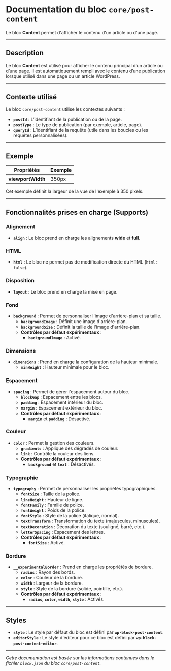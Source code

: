 # Documentation du bloc `core/post-content`

Le bloc **Content** permet d'afficher le contenu d'un article ou d'une page.

---

## Description

Le bloc **Content** est utilisé pour afficher le contenu principal d’un article ou d’une page. Il est automatiquement rempli avec le contenu d’une publication lorsque utilisé dans une page ou un article WordPress.

---

## Contexte utilisé

Le bloc `core/post-content` utilise les contextes suivants :
- **`postId`** : L’identifiant de la publication ou de la page.
- **`postType`** : Le type de publication (par exemple, article, page).
- **`queryId`** : L’identifiant de la requête (utile dans les boucles ou les requêtes personnalisées).

---

## Exemple

| **Propriétés**         | **Exemple**       |
|------------------------|-------------------|
| **viewportWidth**       | 350px             |

Cet exemple définit la largeur de la vue de l'exemple à 350 pixels.

---

## Fonctionnalités prises en charge (Supports)

### **Alignement**
- **`align`** : Le bloc prend en charge les alignements **wide** et **full**.

### **HTML**
- **`html`** : Le bloc ne permet pas de modification directe du HTML (`html: false`).

### **Disposition**
- **`layout`** : Le bloc prend en charge la mise en page.

### **Fond**
- **`background`** : Permet de personnaliser l'image d'arrière-plan et sa taille.
  - **`backgroundImage`** : Définit une image d'arrière-plan.
  - **`backgroundSize`** : Définit la taille de l'image d'arrière-plan.
  - **Contrôles par défaut expérimentaux** :
    - **`backgroundImage`** : Activé.

### **Dimensions**
- **`dimensions`** : Prend en charge la configuration de la hauteur minimale.
  - **`minHeight`** : Hauteur minimale pour le bloc.

### **Espacement**
- **`spacing`** : Permet de gérer l'espacement autour du bloc.
  - **`blockGap`** : Espacement entre les blocs.
  - **`padding`** : Espacement intérieur du bloc.
  - **`margin`** : Espacement extérieur du bloc.
  - **Contrôles par défaut expérimentaux** :
    - **`margin`** et **`padding`** : Désactivé.

### **Couleur**
- **`color`** : Permet la gestion des couleurs.
  - **`gradients`** : Applique des dégradés de couleur.
  - **`link`** : Contrôle la couleur des liens.
  - **Contrôles par défaut expérimentaux** :
    - **`background`** et **`text`** : Désactivés.

### **Typographie**
- **`typography`** : Permet de personnaliser les propriétés typographiques.
  - **`fontSize`** : Taille de la police.
  - **`lineHeight`** : Hauteur de ligne.
  - **`fontFamily`** : Famille de police.
  - **`fontWeight`** : Poids de la police.
  - **`fontStyle`** : Style de la police (italique, normal).
  - **`textTransform`** : Transformation du texte (majuscules, minuscules).
  - **`textDecoration`** : Décoration du texte (souligné, barré, etc.).
  - **`letterSpacing`** : Espacement des lettres.
  - **Contrôles par défaut expérimentaux** :
    - **`fontSize`** : Activé.

### **Bordure**
- **`__experimentalBorder`** : Prend en charge les propriétés de bordure.
  - **`radius`** : Rayon des bords.
  - **`color`** : Couleur de la bordure.
  - **`width`** : Largeur de la bordure.
  - **`style`** : Style de la bordure (solide, pointillé, etc.).
  - **Contrôles par défaut expérimentaux** :
    - **`radius`**, **`color`**, **`width`**, **`style`** : Activés.

---

## Styles

- **`style`** : Le style par défaut du bloc est défini par **`wp-block-post-content`**.
- **`editorStyle`** : Le style d'éditeur pour ce bloc est défini par **`wp-block-post-content-editor`**.

---

*Cette documentation est basée sur les informations contenues dans le fichier `block.json` du bloc `core/post-content`.* 
